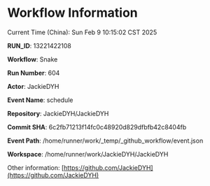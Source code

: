 # Workflow Information

Current Time (China): Sun Feb  9 10:15:02 CST 2025  

**RUN_ID**: 13221422108  

**Workflow**: Snake  

**Run Number**: 604  

**Actor**: JackieDYH  

**Event Name**: schedule  

**Repository**: JackieDYH/JackieDYH  

**Commit SHA**: 6c2fb71213f14fc0c48920d829dfbfb42c8404fb  

**Event Path**: /home/runner/work/_temp/_github_workflow/event.json  

**Workspace**: /home/runner/work/JackieDYH/JackieDYH  

Other information: [https://github.com/JackieDYH](https://github.com/JackieDYH)
